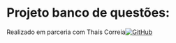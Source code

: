 # Projeto banco de questões: 
Realizado em parceria com Thaís Correia[![GitHub](https://img.shields.io/badge/Github-000?style=for-the-badge&logo=Github&logoColor=0E76A8)](https://github.com/ThataCorreia/)
